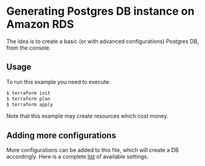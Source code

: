 # Generating Postgres DB instance on Amazon RDS

The idea is to create a basic (or with advanced configurations) Postgres DB, from the console.

## Usage

To run this example you need to execute:

```bash
$ terraform init
$ terraform plan
$ terraform apply
```

Note that this example may create resources which cost money.

## Adding more configurations

More configurations can be added to this file, which will create a DB accordingly. Here is a complete [list](https://registry.terraform.io/providers/hashicorp/aws/latest/docs/resources/db_instance#rds-instance-class-types) of available settings.
